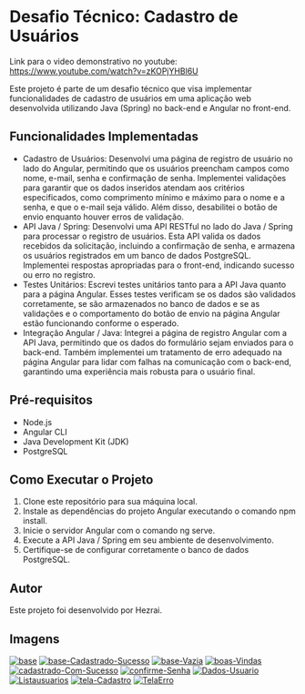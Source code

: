<!DOCTYPE html>
<html lang="en">
<head>
  <meta charset="UTF-8">
  <meta name="viewport" content="width=device-width, initial-scale=1.0">
 
</head>
<body>
  <h1>Desafio Técnico: Cadastro de Usuários</h1>
 

Link para o video demonstrativo no youtube: https://www.youtube.com/watch?v=zKOPjYHBl6U
 

  
  <p>Este projeto é parte de um desafio técnico que visa implementar funcionalidades de cadastro de usuários em uma aplicação web desenvolvida utilizando Java (Spring) no back-end e Angular no front-end.</p>
  <h2>Funcionalidades Implementadas</h2>
  <ul>
    <li>Cadastro de Usuários: Desenvolvi uma página de registro de usuário no lado do Angular, permitindo que os usuários preencham campos como nome, e-mail, senha e confirmação de senha. Implementei validações para garantir que os dados inseridos atendam aos critérios especificados, como comprimento mínimo e máximo para o nome e a senha, e que o e-mail seja válido. Além disso, desabilitei o botão de envio enquanto houver erros de validação.</li>
    <li>API Java / Spring: Desenvolvi uma API RESTful no lado do Java / Spring para processar o registro de usuários. Esta API valida os dados recebidos da solicitação, incluindo a confirmação de senha, e armazena os usuários registrados em um banco de dados PostgreSQL. Implementei respostas apropriadas para o front-end, indicando sucesso ou erro no registro.</li>
    <li>Testes Unitários: Escrevi testes unitários tanto para a API Java quanto para a página Angular. Esses testes verificam se os dados são validados corretamente, se são armazenados no banco de dados e se as validações e o comportamento do botão de envio na página Angular estão funcionando conforme o esperado.</li>
    <li>Integração Angular / Java: Integrei a página de registro Angular com a API Java, permitindo que os dados do formulário sejam enviados para o back-end. Também implementei um tratamento de erro adequado na página Angular para lidar com falhas na comunicação com o back-end, garantindo uma experiência mais robusta para o usuário final.</li>
  </ul>
  <h2>Pré-requisitos</h2>
  <ul>
    <li>Node.js</li>
    <li>Angular CLI</li>
    <li>Java Development Kit (JDK)</li>
    <li>PostgreSQL</li>
  </ul>
  <h2>Como Executar o Projeto</h2>
  <ol>
    <li>Clone este repositório para sua máquina local.</li>
    <li>Instale as dependências do projeto Angular executando o comando npm install.</li>
    <li>Inicie o servidor Angular com o comando ng serve.</li>
    <li>Execute a API Java / Spring em seu ambiente de desenvolvimento.</li>
    <li>Certifique-se de configurar corretamente o banco de dados PostgreSQL.</li>
  </ol>
  <h2>Autor</h2>
  <p>Este projeto foi desenvolvido por Hezrai.</p>
  <h2>Imagens</h2>
  <a href="https://ibb.co/5kMpH3R"><img src="https://i.ibb.co/C61CGyH/base.png" alt="base" border="0"></a>
<a href="https://ibb.co/0rbsW7r"><img src="https://i.ibb.co/PgHDbLg/base-Cadastrado-Sucesso.png" alt="base-Cadastrado-Sucesso" border="0"></a>
<a href="https://ibb.co/27JVNQW"><img src="https://i.ibb.co/GvmYTLn/base-Vazia.png" alt="base-Vazia" border="0"></a>
<a href="https://ibb.co/1Zt4FkN"><img src="https://i.ibb.co/y0cxHrC/boas-Vindas.png" alt="boas-Vindas" border="0"></a>
<a href="https://ibb.co/3fpr4yF"><img src="https://i.ibb.co/8zrKNDx/cadastrado-Com-Sucesso.png" alt="cadastrado-Com-Sucesso" border="0"></a>
<a href="https://ibb.co/kGC4wXv"><img src="https://i.ibb.co/0nbC6rv/confirme-Senha.png" alt="confirme-Senha" border="0"></a>
<a href="https://ibb.co/ZcGPDdv"><img src="https://i.ibb.co/KVbkv6B/Dados-Usuario.png" alt="Dados-Usuario" border="0"></a>
<a href="https://ibb.co/th2WH2D"><img src="https://i.ibb.co/VNCPLCT/Listausuarios.png" alt="Listausuarios" border="0"></a>
<a href="https://ibb.co/N70vMhW"><img src="https://i.ibb.co/CWjcfdV/tela-Cadastro.png" alt="tela-Cadastro" border="0"></a>
<a href="https://ibb.co/6wMZhbM"><img src="https://i.ibb.co/tKGhfcG/TelaErro.png" alt="TelaErro" border="0"></a>
</body>
</html>
